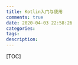 ```yaml
---
title: Kotlin入门与使用
comments: true
date: 2020-04-03 22:58:26
categories:
tags:
description:
---
```

[TOC]
<!--more-->